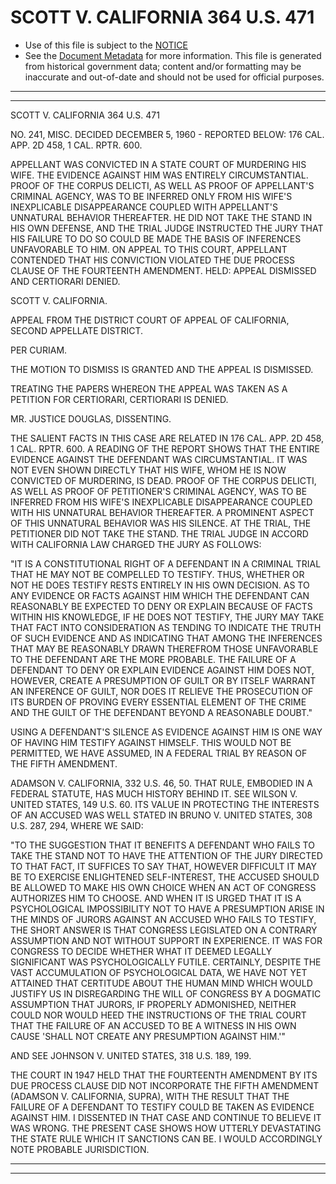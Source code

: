 ---
---

# SCOTT V. CALIFORNIA 364 U.S. 471

* Use of this file is subject to the [NOTICE](https://github.com/publicdocs/notice/blob/master/NOTICE)
* See the [Document Metadata](../../../) for more information.
  This file is generated from historical government data; content and/or formatting may be inaccurate and out-of-date and should not be used for official purposes.

----------
----------

SCOTT V. CALIFORNIA 364 U.S. 471

NO. 241, MISC.  DECIDED DECEMBER 5, 1960 - REPORTED BELOW:  176 CAL. APP. 2D 458, 1 CAL. RPTR.  600.

APPELLANT WAS CONVICTED IN A STATE COURT OF MURDERING HIS WIFE.  THE EVIDENCE AGAINST HIM WAS ENTIRELY CIRCUMSTANTIAL.  PROOF OF THE CORPUS DELICTI, AS WELL AS PROOF OF APPELLANT'S CRIMINAL AGENCY, WAS TO BE INFERRED ONLY FROM HIS WIFE'S INEXPLICABLE DISAPPEARANCE COUPLED WITH APPELLANT'S UNNATURAL BEHAVIOR THEREAFTER.  HE DID NOT TAKE THE STAND IN HIS OWN DEFENSE, AND THE TRIAL JUDGE INSTRUCTED THE JURY THAT HIS FAILURE TO DO SO COULD BE MADE THE BASIS OF INFERENCES UNFAVORABLE TO HIM.  ON APPEAL TO THIS COURT, APPELLANT CONTENDED THAT HIS CONVICTION VIOLATED THE DUE PROCESS CLAUSE OF THE FOURTEENTH AMENDMENT.  HELD: APPEAL DISMISSED AND CERTIORARI DENIED.

SCOTT V. CALIFORNIA.

APPEAL FROM THE DISTRICT COURT OF APPEAL OF CALIFORNIA, SECOND APPELLATE DISTRICT.

PER CURIAM.

THE MOTION TO DISMISS IS GRANTED AND THE APPEAL IS DISMISSED.

TREATING THE PAPERS WHEREON THE APPEAL WAS TAKEN AS A PETITION FOR CERTIORARI, CERTIORARI IS DENIED.

MR. JUSTICE DOUGLAS, DISSENTING.

THE SALIENT FACTS IN THIS CASE ARE RELATED IN 176 CAL. APP. 2D 458, 1 CAL. RPTR.  600.  A READING OF THE REPORT SHOWS THAT THE ENTIRE EVIDENCE AGAINST THE DEFENDANT WAS CIRCUMSTANTIAL.  IT WAS NOT EVEN SHOWN DIRECTLY THAT HIS WIFE, WHOM HE IS NOW CONVICTED OF MURDERING, IS DEAD.  PROOF OF THE CORPUS DELICTI, AS WELL AS PROOF OF PETITIONER'S CRIMINAL AGENCY, WAS TO BE INFERRED FROM HIS WIFE'S INEXPLICABLE DISAPPEARANCE COUPLED WITH HIS UNNATURAL BEHAVIOR THEREAFTER.  A PROMINENT ASPECT OF THIS UNNATURAL BEHAVIOR WAS HIS SILENCE.  AT THE TRIAL, THE PETITIONER DID NOT TAKE THE STAND.  THE TRIAL JUDGE IN ACCORD WITH CALIFORNIA LAW CHARGED THE JURY AS FOLLOWS:

"IT IS A CONSTITUTIONAL RIGHT OF A DEFENDANT IN A CRIMINAL TRIAL THAT HE MAY NOT BE COMPELLED TO TESTIFY.  THUS, WHETHER OR NOT HE DOES TESTIFY RESTS ENTIRELY IN HIS OWN DECISION.  AS TO ANY EVIDENCE OR FACTS AGAINST HIM WHICH THE DEFENDANT CAN REASONABLY BE EXPECTED TO DENY OR EXPLAIN BECAUSE OF FACTS WITHIN HIS KNOWLEDGE, IF HE DOES NOT TESTIFY, THE JURY MAY TAKE THAT FACT INTO CONSIDERATION AS TENDING TO INDICATE THE TRUTH OF SUCH EVIDENCE AND AS INDICATING THAT AMONG THE INFERENCES THAT MAY BE REASONABLY DRAWN THEREFROM THOSE UNFAVORABLE TO THE DEFENDANT ARE THE MORE PROBABLE.  THE FAILURE OF A DEFENDANT TO DENY OR EXPLAIN EVIDENCE AGAINST HIM DOES NOT, HOWEVER, CREATE A PRESUMPTION OF GUILT OR BY ITSELF WARRANT AN INFERENCE OF GUILT, NOR DOES IT RELIEVE THE PROSECUTION OF ITS BURDEN OF PROVING EVERY ESSENTIAL ELEMENT OF THE CRIME AND THE GUILT OF THE DEFENDANT BEYOND A REASONABLE DOUBT."

USING A DEFENDANT'S SILENCE AS EVIDENCE AGAINST HIM IS ONE WAY OF HAVING HIM TESTIFY AGAINST HIMSELF.  THIS WOULD NOT BE PERMITTED, WE HAVE ASSUMED, IN A FEDERAL TRIAL BY REASON OF THE FIFTH AMENDMENT.

ADAMSON V. CALIFORNIA, 332 U.S. 46, 50.  THAT RULE, EMBODIED IN A FEDERAL STATUTE, HAS MUCH HISTORY BEHIND IT.  SEE WILSON V. UNITED STATES, 149 U.S. 60.  ITS VALUE IN PROTECTING THE INTERESTS OF AN ACCUSED WAS WELL STATED IN BRUNO V. UNITED STATES, 308 U.S. 287, 294, WHERE WE SAID:

"TO THE SUGGESTION THAT IT BENEFITS A DEFENDANT WHO FAILS TO TAKE THE STAND NOT TO HAVE THE ATTENTION OF THE JURY DIRECTED TO THAT FACT, IT SUFFICES TO SAY THAT, HOWEVER DIFFICULT IT MAY BE TO EXERCISE ENLIGHTENED SELF-INTEREST, THE ACCUSED SHOULD BE ALLOWED TO MAKE HIS OWN CHOICE WHEN AN ACT OF CONGRESS AUTHORIZES HIM TO CHOOSE.  AND WHEN IT IS URGED THAT IT IS A PSYCHOLOGICAL IMPOSSIBILITY NOT TO HAVE A PRESUMPTION ARISE IN THE MINDS OF JURORS AGAINST AN ACCUSED WHO FAILS TO TESTIFY, THE SHORT ANSWER IS THAT CONGRESS LEGISLATED ON A CONTRARY ASSUMPTION AND NOT WITHOUT SUPPORT IN EXPERIENCE.  IT WAS FOR CONGRESS TO DECIDE WHETHER WHAT IT DEEMED LEGALLY SIGNIFICANT WAS PSYCHOLOGICALLY FUTILE.  CERTAINLY, DESPITE THE VAST ACCUMULATION OF PSYCHOLOGICAL DATA, WE HAVE NOT YET ATTAINED THAT CERTITUDE ABOUT THE HUMAN MIND WHICH WOULD JUSTIFY US IN DISREGARDING THE WILL OF CONGRESS BY A DOGMATIC ASSUMPTION THAT JURORS, IF PROPERLY ADMONISHED, NEITHER COULD NOR WOULD HEED THE INSTRUCTIONS OF THE TRIAL COURT THAT THE FAILURE OF AN ACCUSED TO BE A WITNESS IN HIS OWN CAUSE 'SHALL NOT CREATE ANY PRESUMPTION AGAINST HIM.'"

AND SEE JOHNSON V. UNITED STATES, 318 U.S. 189, 199.

THE COURT IN 1947 HELD THAT THE FOURTEENTH AMENDMENT BY ITS DUE PROCESS CLAUSE DID NOT INCORPORATE THE FIFTH AMENDMENT (ADAMSON V. CALIFORNIA, SUPRA), WITH THE RESULT THAT THE FAILURE OF A DEFENDANT TO TESTIFY COULD BE TAKEN AS EVIDENCE AGAINST HIM.  I DISSENTED IN THAT CASE AND CONTINUE TO BELIEVE IT WAS WRONG.  THE PRESENT CASE SHOWS HOW UTTERLY DEVASTATING THE STATE RULE WHICH IT SANCTIONS CAN BE.  I WOULD ACCORDINGLY NOTE PROBABLE JURISDICTION.


----------
----------


